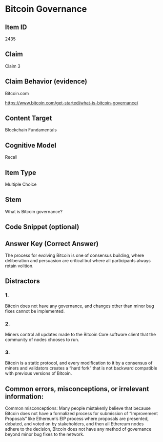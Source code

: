 # Bitcoin Governance

## Item ID
2435

## Claim
Claim 3

## Claim Behavior (evidence)
Bitcoin.com

https://www.bitcoin.com/get-started/what-is-bitcoin-governance/ 

## Content Target
Blockchain Fundamentals

## Cognitive Model
Recall

## Item Type
Multiple Choice

## Stem
What is Bitcoin governance?

## Code Snippet (optional)

## Answer Key (Correct Answer)
The process for evolving Bitcoin is one of consensus building, where deliberation and persuasion are critical but where all participants always retain volition.

## Distractors
### 1.
Bitcoin does not have any governance, and changes other than minor bug fixes cannot be implemented.

### 2.
Miners control all updates made to the Bitcoin Core software client that the community of nodes chooses to run.

### 3.
Bitcoin is a static protocol, and every modification to it by a consensus of miners and validators creates a “hard fork” that is not backward compatible with previous versions of Bitcoin.

## Common errors, misconceptions, or irrelevant information:
Common misconceptions: Many people mistakenly believe that because Bitcoin does not have a formalized process for submission of “Improvement Proposals” like Ethereum’s EIP process where proposals are presented, debated, and voted on by stakeholders, and then all Ethereum nodes adhere to the decision, Bitcoin does not have any method of governance beyond minor bug fixes to the network.
